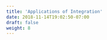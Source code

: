 ```yaml
---
title: 'Applications of Integration'
date: 2018-11-14T19:02:50-07:00
draft: false
weight: 8
---
```

